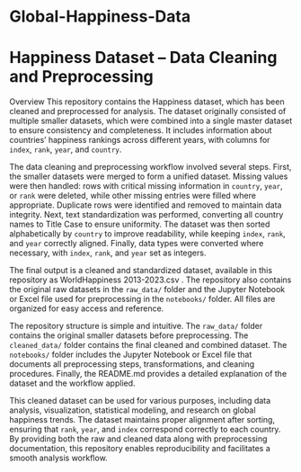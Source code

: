 # Global-Happiness-Data
# Happiness Dataset – Data Cleaning and Preprocessing

 Overview
This repository contains the Happiness dataset, which has been cleaned and preprocessed for analysis. The dataset originally consisted of multiple smaller datasets, which were combined into a single master dataset to ensure consistency and completeness. It includes information about countries’ happiness rankings across different years, with columns for `index`, `rank`, `year`, and `country`.

The data cleaning and preprocessing workflow involved several steps. First, the smaller datasets were merged to form a unified dataset. Missing values were then handled: rows with critical missing information in `country`, `year`, or `rank` were deleted, while other missing entries were filled where appropriate. Duplicate rows were identified and removed to maintain data integrity. Next, text standardization was performed, converting all country names to Title Case to ensure uniformity. The dataset was then sorted alphabetically by `country` to improve readability, while keeping `index`, `rank`, and `year` correctly aligned. Finally, data types were converted where necessary, with `index`, `rank`, and `year` set as integers.

The final output is a cleaned and standardized dataset, available in this repository as WorldHappiness 2013-2023.csv
. The repository also contains the original raw datasets in the `raw_data/` folder and the Jupyter Notebook or Excel file used for preprocessing in the `notebooks/` folder. All files are organized for easy access and reference.

The repository structure is simple and intuitive. The `raw_data/` folder contains the original smaller datasets before preprocessing. The `cleaned_data/` folder contains the final cleaned and combined dataset. The `notebooks/` folder includes the Jupyter Notebook or Excel file that documents all preprocessing steps, transformations, and cleaning procedures. Finally, the README.md provides a detailed explanation of the dataset and the workflow applied.

This cleaned dataset can be used for various purposes, including data analysis, visualization, statistical modeling, and research on global happiness trends. The dataset maintains proper alignment after sorting, ensuring that `rank`, `year`, and `index` correspond correctly to each country. By providing both the raw and cleaned data along with preprocessing documentation, this repository enables reproducibility and facilitates a smooth analysis workflow.

